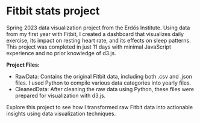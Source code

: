 # Fitbit stats project

Spring 2023 data visualization project from the Erd&#337;s Institute. Using data from my first year with Fitbit, I created a dashboard that visualizes daily exercise, its impact on resting heart rate, and its effects on sleep patterns. This project was completed in just 11 days with minimal JavaScript experience and no prior knowledge of d3.js.

**Project Files:**
- RawData: Contains the original Fitbit data, including both .csv and .json files. I used Python to compile various data categories into yearly files.
- CleanedData: After cleaning the raw data using Python, these files were prepared for visualization with d3.js.

Explore this project to see how I transformed raw Fitbit data into actionable insights using data visualization techniques.
